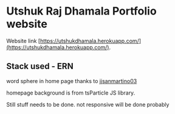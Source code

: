 # Utshuk Raj Dhamala Portfolio website

Website link [https://utshukdhamala.herokuapp.com/](https://utshukdhamala.herokuapp.com/).

## Stack used - ERN

word sphere in home page thanks to [jjsanmartino03](https://github.com/meutshuk/react-tag-sphere/commits?author=jjsanmartino03) 

homepage background is from tsParticle JS library.

Still stuff needs to be done.
not responsive will be done probably